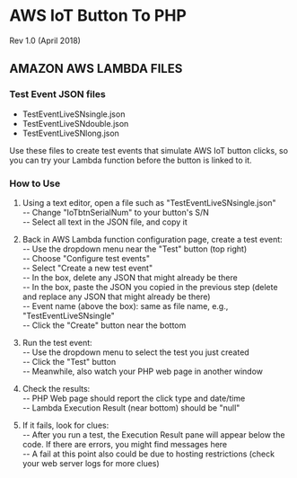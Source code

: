 # AWS IoT Button To PHP 
Rev 1.0 (April 2018)
  
## AMAZON AWS LAMBDA FILES

### Test Event JSON files
 
- TestEventLiveSNsingle.json
- TestEventLiveSNdouble.json
- TestEventLiveSNlong.json  
 
Use these files to create test events that simulate AWS IoT button clicks, so you can try your Lambda function before the button is linked to it.  
 
### How to Use  

1. Using a text editor, open a file such as "TestEventLiveSNsingle.json"  
  -- Change "IoTbtnSerialNum" to your button's S/N  
  -- Select all text in the JSON file, and copy it  
  
2. Back in AWS Lambda function configuration page, create a test event:  
  -- Use the dropdown menu near the "Test" button (top right)  
  -- Choose "Configure test events"  
  -- Select "Create a new test event"  
  -- In the box, delete any JSON that might already be there  
  -- In the box, paste the JSON you copied in the previous step (delete and replace any JSON that might already be there)  
  -- Event name (above the box): same as file name, e.g., "TestEventLiveSNsingle"  
 -- Click the "Create" button near the bottom  
  
3. Run the test event:  
  -- Use the dropdown menu to select the test you just created  
  -- Click the "Test" button  
  -- Meanwhile, also watch your PHP web page in another window  
  
4. Check the results:  
  -- PHP Web page should report the click type and date/time  
  -- Lambda Execution Result (near bottom) should be "null"  
  
5. If it fails, look for clues:  
  -- After you run a test, the Execution Result pane will appear below the code. If there are errors, you might find messages here    
  -- A fail at this point also could be due to hosting restrictions (check your web server logs for more clues)  


